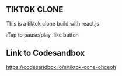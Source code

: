 ## TIKTOK CLONE 
This is a tiktok clone build with react.js

:Tap to pause/play
:like button

## Link to Codesandbox 
https://codesandbox.io/s/tiktok-cone-ohceoh

